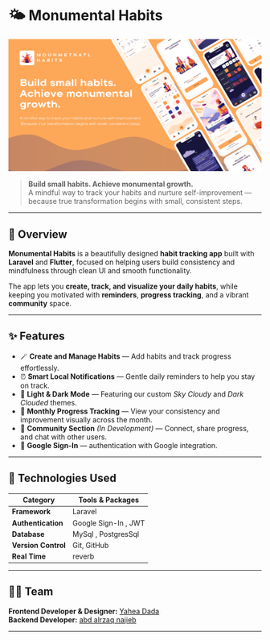 # 🌤️ Monumental Habits

![PosterImage](img.png)

> **Build small habits. Achieve monumental growth.**  
> A mindful way to track your habits and nurture self-improvement —  
> because true transformation begins with small, consistent steps.

---

## 🧠 Overview

**Monumental Habits** is a beautifully designed **habit tracking app** built with **Laravel** and **Flutter**, focused on helping users build consistency and mindfulness through clean UI and smooth functionality.

The app lets you **create, track, and visualize your daily habits**, while keeping you motivated with **reminders**, **progress tracking**, and a vibrant **community** space.


---

## ✨ Features

- 🪄 **Create and Manage Habits** — Add habits and track progress effortlessly.  
- ⏰ **Smart Local Notifications** — Gentle daily reminders to help you stay on track.  
- 🌙 **Light & Dark Mode** — Featuring our custom *Sky Cloudy* and *Dark Clouded* themes.  
- 📅 **Monthly Progress Tracking** — View your consistency and improvement visually across the month.  
- 👥 **Community Section** *(In Development)* — Connect, share progress, and chat with other users.  
- 🔐 **Google Sign-In** —  authentication with Google integration.  

---


## 🧩 Technologies Used

| Category            | Tools & Packages     |
|---------------------|----------------------|
| **Framework**       | Laravel              |   |
| **Authentication**  | Google Sign-In , JWT |
| **Database**        | MySql , PostgresSql  |   |
| **Version Control** | Git, GitHub          |
| **Real Time**       | reverb               |

---

## 🧑‍💻 Team 

**Frontend Developer & Designer:** [Yahea Dada](https://github.com/Dada6x)  
**Backend Developer:** [abd alrzaq najieb](https://github.com/ABDALRZAQ345)


---

